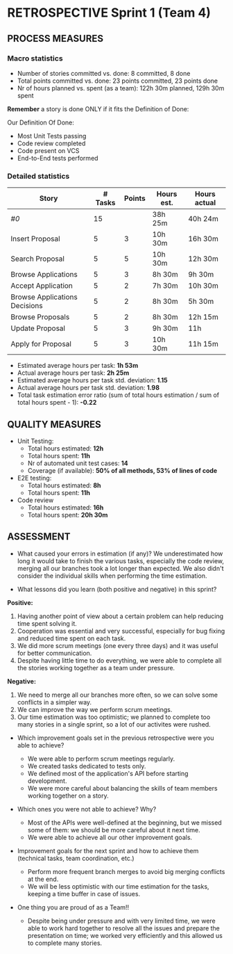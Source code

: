 RETROSPECTIVE Sprint 1 (Team 4)
=====================================

## PROCESS MEASURES 

### Macro statistics

- Number of stories committed vs. done: 8 committed, 8 done
- Total points committed vs. done: 23 points committed, 23 points done
- Nr of hours planned vs. spent (as a team): 122h 30m planned, 129h 30m spent

**Remember** a story is done ONLY if it fits the Definition of Done:
 
Our Definition Of Done:
- Most Unit Tests passing
- Code review completed
- Code present on VCS
- End-to-End tests performed

### Detailed statistics

| Story  | # Tasks | Points | Hours est. | Hours actual |
|--------|---------|--------|------------|--------------|
| _#0_   |    15     |       |      38h 25m      |      40h 24m        |
| Insert Proposal      |    5     |    3    |   10h 30m   |       16h 30m       |
| Search Proposal      |     5    |    5    |      10h 30m      |      12h 30m        |
| Browse Applications      |   5      |    3    |       8h 30m     |       9h 30m       |
| Accept Application      |     5    |     2   |     7h 30m       |      10h 30m        |
| Browse Applications Decisions      |     5    |    2    |      8h 30m      |    5h 30m    |
| Browse Proposals     |    5     |    2    |      8h 30m      |    12h 15m    |
| Update Proposal      |    5     |     3   |       9h 30m     |    11h    |
| Apply for Proposal      |    5     |  3   |   10h 30m    |    11h 15m    |

- Estimated average hours per task: **1h 53m**
- Actual average hours per task: **2h 25m**
- Estimated average hours per task std. deviation: **1.15**
- Actual average hours per task std. deviation: **1.98**
- Total task estimation error ratio (sum of total hours estimation / sum of total hours spent - 1): **-0.22**

  
## QUALITY MEASURES 

- Unit Testing:
  - Total hours estimated: **12h**
  - Total hours spent: **11h**
  - Nr of automated unit test cases: **14**
  - Coverage (if available): **50% of all methods, 53% of lines of code**
- E2E testing:
  - Total hours estimated: **8h**
  - Total hours spent: **11h**
- Code review 
  - Total hours estimated: **16h**
  - Total hours spent: **20h 30m**
  

## ASSESSMENT

- What caused your errors in estimation (if any)?
We underestimated how long it would take to finish the various tasks, especially the code review, merging all our branches took a lot longer than expected. We also didn't consider the individual skills when performing the time estimation.

- What lessons did you learn (both positive and negative) in this sprint?

**Positive:**
1) Having another point of view about a certain problem can help reducing time spent solving it.
2) Cooperation was essential and very successful, especially for bug fixing and reduced time spent on each task.
3) We did more scrum meetings (one every three days) and it was useful for better communication.
4) Despite having little time to do everything, we were able to complete all the stories working together as a team under pressure.

**Negative:**
1) We need to merge all our branches more often, so we can solve some conflicts in a simpler way.
2) We can improve the way we perform scrum meetings.
3) Our time estimation was too optimistic; we planned to complete too many stories in a single sprint, so a lot of our activites were rushed.

- Which improvement goals set in the previous retrospective were you able to achieve? 
  - We were able to perform scrum meetings regularly.
  - We created tasks dedicated to tests only.
  - We defined most of the application's API before starting development.
  - We were more careful about balancing the skills of team members working together on a story.
  
- Which ones you were not able to achieve? Why?
  - Most of the APIs were well-defined at the beginning, but we missed some of them: we should be more careful about it next time. 
  - We were able to achieve all our other improvement goals.

- Improvement goals for the next sprint and how to achieve them (technical tasks, team coordination, etc.)
  - Perform more frequent branch merges to avoid big merging conflicts at the end.
  - We will be less optimistic with our time estimation for the tasks, keeping a time buffer in case of issues.

- One thing you are proud of as a Team!!
  - Despite being under pressure and with very limited time, we were able to work hard together to resolve all the issues and prepare the presentation on time; we worked very efficiently and this allowed us to complete many stories.